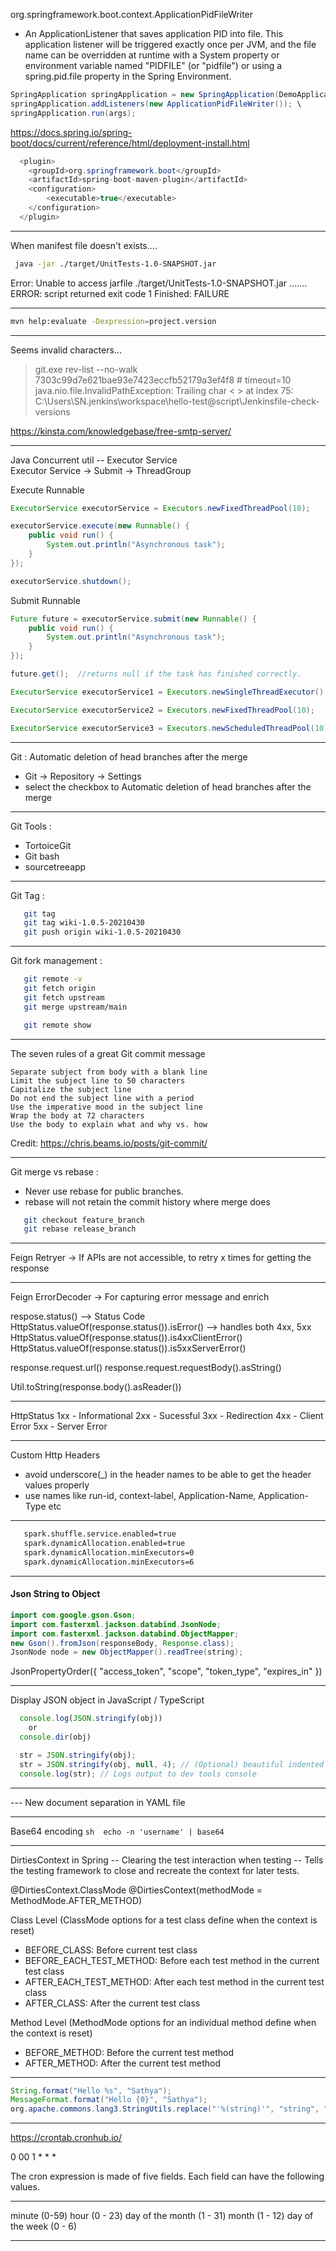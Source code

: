 
org.springframework.boot.context.ApplicationPidFileWriter
 - An ApplicationListener that saves application PID into file. 
This application listener will be triggered exactly once per JVM, and the file name can be 
overridden at runtime with a System property or environment variable named "PIDFILE" (or "pidfile") 
or using a spring.pid.file property in the Spring Environment.

```java
SpringApplication springApplication = new SpringApplication(DemoApplication.class); \
springApplication.addListeners(new ApplicationPidFileWriter()); \
springApplication.run(args);
```

https://docs.spring.io/spring-boot/docs/current/reference/html/deployment-install.html

```java
  <plugin>
  	<groupId>org.springframework.boot</groupId>
  	<artifactId>spring-boot-maven-plugin</artifactId>
  	<configuration>
  		<executable>true</executable>
  	</configuration>
  </plugin>
```

--------------------------------------------------------------------

When manifest file doesn't exists....
```sh
 java -jar ./target/UnitTests-1.0-SNAPSHOT.jar
```
Error: Unable to access jarfile ./target/UnitTests-1.0-SNAPSHOT.jar
.......
ERROR: script returned exit code 1
Finished: FAILURE

--------------------------------------------------------------------

```sh
mvn help:evaluate -Dexpression=project.version
```

--------------------------------------------------------------------

Seems invalid characters...

 > git.exe rev-list --no-walk 7303c99d7e621bae93e7423eccfb52179a3ef4f8 # timeout=10
java.nio.file.InvalidPathException: Trailing char < > at index 75: C:\Users\SN\.jenkins\workspace\hello-test@script\Jenkinsfile-check-versions 



https://kinsta.com/knowledgebase/free-smtp-server/

--------------------------------------------------------------------

Java Concurrent util -- Executor Service \
Executor Service -> Submit -> ThreadGroup 

Execute Runnable
```java
ExecutorService executorService = Executors.newFixedThreadPool(10);

executorService.execute(new Runnable() {
    public void run() {
        System.out.println("Asynchronous task");
    }
});

executorService.shutdown();
```

Submit Runnable
```java
Future future = executorService.submit(new Runnable() {
    public void run() {
        System.out.println("Asynchronous task");
    }
});

future.get();  //returns null if the task has finished correctly.
```

```java
ExecutorService executorService1 = Executors.newSingleThreadExecutor();

ExecutorService executorService2 = Executors.newFixedThreadPool(10);

ExecutorService executorService3 = Executors.newScheduledThreadPool(10);
```

--------------------------------------------------------------------

Git : Automatic deletion of head branches after the merge
 - Git -> Repository -> Settings 
 - select the checkbox to Automatic deletion of head branches after the merge

--------------------------------------------------------------------

Git Tools :
 - TortoiceGit
 - Git bash
 - sourcetreeapp

--------------------------------------------------------------------

Git Tag :
```sh
   git tag
   git tag wiki-1.0.5-20210430
   git push origin wiki-1.0.5-20210430
```

--------------------------------------------------------------------

Git fork management :
```sh
   git remote -v
   git fetch origin
   git fetch upstream
   git merge upstream/main

   git remote show
```

--------------------------------------------------------------------

The seven rules of a great Git commit message

    Separate subject from body with a blank line
    Limit the subject line to 50 characters
    Capitalize the subject line
    Do not end the subject line with a period
    Use the imperative mood in the subject line
    Wrap the body at 72 characters
    Use the body to explain what and why vs. how

Credit: https://chris.beams.io/posts/git-commit/

--------------------------------------------------------------------

Git merge vs rebase :

  - Never use rebase for public branches.
  - rebase will not retain the commit history where merge does

```sh
   git checkout feature_branch
   git rebase release_branch
```

--------------------------------------------------------------------
Feign Retryer -> If APIs are not accessible, to retry x times for getting the response

--------------------------------------------------------------------

Feign ErrorDecoder -> For capturing error message and enrich 

respose.status() --> Status Code
HttpStatus.valueOf(response.status()).isError() --> handles both 4xx, 5xx  
HttpStatus.valueOf(response.status()).is4xxClientError()
HttpStatus.valueOf(response.status()).is5xxServerError()

response.request.url() 
response.request.requestBody().asString() 

Util.toString(response.body().asReader())

--------------------------------------------------------------------

HttpStatus
 1xx - Informational 
 2xx - Sucessful 
 3xx - Redirection 
 4xx - Client Error 
 5xx - Server Error

--------------------------------------------------------------------

Custom Http Headers
 - avoid underscore(_) in the header names to be able to get the header values properly
 - use names like run-id, context-label, Application-Name, Application-Type etc

--------------------------------------------------------------------

```sh
   spark.shuffle.service.enabled=true 
   spark.dynamicAllocation.enabled=true 
   spark.dynamicAllocation.minExecutors=0 
   spark.dynamicAllocation.minExecutors=6 
```

--------------------------------------------------------------------

#### Json String to Object

```java
import com.google.gson.Gson;
import com.fasterxml.jackson.databind.JsonNode;
import com.fasterxml.jackson.databind.ObjectMapper;
new Gson().fromJson(responseBody, Response.class);
JsonNode node = new ObjectMapper().readTree(string);
```

JsonPropertyOrder({
  "access_token",
  "scope",
  "token_type",
  "expires_in"
})

--------------------------------------------------------------------

Display JSON object in JavaScript / TypeScript

```javascript
  console.log(JSON.stringify(obj)) 
    or 
  console.dir(obj)

  str = JSON.stringify(obj);
  str = JSON.stringify(obj, null, 4); // (Optional) beautiful indented output
  console.log(str); // Logs output to dev tools console
```

--------------------------------------------------------------------

--- New document separation in YAML file

--------------------------------------------------------------------

Base64 encoding
    ```sh 
    echo -n 'username' | base64
    ```

--------------------------------------------------------------------

DirtiesContext in Spring
 -- Clearing the test interaction when testing
 -- Tells the testing framework to close and recreate the context for later tests.

@DirtiesContext.ClassMode
@DirtiesContext(methodMode = MethodMode.AFTER_METHOD)

Class Level (ClassMode options for a test class define when the context is reset)

  - BEFORE_CLASS: Before current test class
  - BEFORE_EACH_TEST_METHOD: Before each test method in the current test class
  - AFTER_EACH_TEST_METHOD: After each test method in the current test class
  - AFTER_CLASS: After the current test class


Method Level (MethodMode options for an individual method define when the context is reset)

  - BEFORE_METHOD: Before the current test method
  - AFTER_METHOD: After the current test method


--------------------------------------------------------------------

```java
String.format("Hello %s", "Sathya");
MessageFormat.format("Hello {0}", "Sathya");
org.apache.commons.lang3.StringUtils.replace("'%(string)'", "string", "Sathya");
```

--------------------------------------------------------------------

https://crontab.cronhub.io/

0 00 1 * * *

The cron expression is made of five fields. Each field can have the following values.
*             *             *                         *               *
minute (0-59) hour (0 - 23) day of the month (1 - 31) month (1 - 12)  day of the week (0 - 6)

--------------------------------------------------------------------

